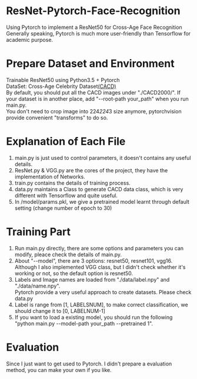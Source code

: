 # ResNet-Pytorch-Face-Recognition
Using Pytorch to implement a ResNet50 for Cross-Age Face Recognition<br>
Generally speaking, Pytorch is much more user-friendly than Tensorflow for academic purpose.

Prepare Dataset and Environment
====
Trainable ResNet50 using Python3.5 + Pytorch <br>
DataSet: Cross-Age Celebrity Dataset[(CACD)](http://bcsiriuschen.github.io/CARC/) <br>
By default, you should put all the CACD images under "./CACD2000/". If your dataset is in another place, add "--root-path your_path" when you run main.py. <br>
You don't need to crop image into 224*224*3 size anymore, pytorchvision provide convenient "transforms" to do so.

Explanation of Each File
====
1. main.py is just used to control parameters, it doesn't contains any useful details.
2. ResNet.py & VGG.py are the cores of the project, they have the implementation of Networks.
3. train.py contains the details of training process.
4. data.py maintains a Class to generate CACD data class, which is very different with Tensorflow and quite useful.
5. In /model/params.pkl, we give a pretrained model learnt through default setting (change number of epoch to 30)

Training Part
====
1. Run main.py directly, there are some options and parameters you can modify, pleace check the details of main.py.
2. About "--model", there are 3 options: resnet50, resnet101, vgg16. Although I also implemented VGG class, but I didn't check whether it's working or not, so the default option is resnet50.
3. Labels and Image names are loaded from "./data/label.npy" and "./data/name.npy".<br>
   Pytorch provide a very useful approach to create datasets. Please check data.py
4. Label is range from [1, LABELSNUM], to make correct classification, we should change it to [0, LABELNUM-1]
5. If you want to load a existing model, you should run the following "python main.py --model-path your_path --pretrained 1".

Evaluation 
====
Since I just want to get used to Pytorch. I didn't prepare a evaluation method, you can make your own if you like.
